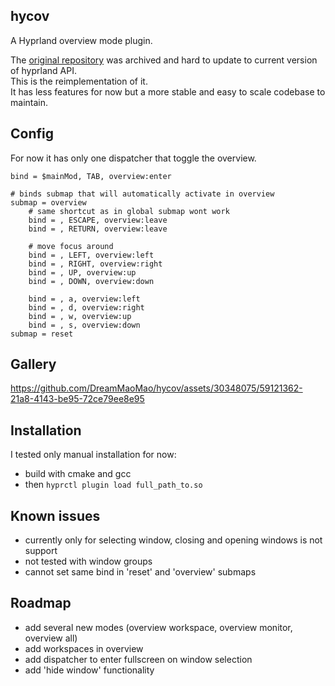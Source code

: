 ## hycov
A Hyprland overview mode plugin.

The [original repository](https://github.com/DreamMaoMao/hycov) was archived and hard to update to current version of hyprland API. <br>
This is the reimplementation of it. <br>
It has less features for now but a more stable and easy to scale codebase to maintain. <br>

## Config
For now it has only one dispatcher that toggle the overview.
```
bind = $mainMod, TAB, overview:enter

# binds submap that will automatically activate in overview
submap = overview
	# same shortcut as in global submap wont work
	bind = , ESCAPE, overview:leave
	bind = , RETURN, overview:leave

	# move focus around
	bind = , LEFT, overview:left
	bind = , RIGHT, overview:right
	bind = , UP, overview:up
	bind = , DOWN, overview:down

	bind = , a, overview:left
	bind = , d, overview:right
	bind = , w, overview:up
	bind = , s, overview:down
submap = reset

```

## Gallery
https://github.com/DreamMaoMao/hycov/assets/30348075/59121362-21a8-4143-be95-72ce79ee8e95

## Installation
I tested only manual installation for now:
  - build with cmake and gcc
  - then ```hyprctl plugin load full_path_to.so```


## Known issues 
  - currently only for selecting window, closing and opening windows is not support
  - not tested with window groups
  - cannot set same bind in 'reset' and 'overview' submaps

## Roadmap
  - add several new modes (overview workspace, overview monitor, overview all)
  - add workspaces in overview
  - add dispatcher to enter fullscreen on window selection
  - add 'hide window' functionality
